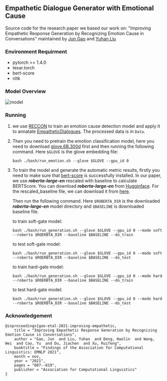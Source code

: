 ## Empathetic Dialogue Generator with Emotional Cause
Source code for the research paper we based our work on: "Improving Empathetic Response Generation by Recognizing Emotion Cause in Conversations" maintained by [Jun Gao](https://github.com/gaojun4ever/) and [Yuhan Liu](https://github.com/A-Rain) 

### Environment Requirment
- pytorch >= 1.4.0
- texar.torch
- bert-score
- nltk

### Model Overview
![model](./img/model_1.jpg)

### Running
1. we use [RECCON](https://github.com/declare-lab/RECCON) to train an emotion cause detection model and apply it to annatate [EmpatheticDialogues](https://github.com/facebookresearch/EmpatheticDialogues). The processed data is in `Data`.

2. Then you need to pretrain the emotion classification model, here you need to download [glove.6B.300d](https://nlp.stanford.edu/projects/glove/) first and then running the following command. Here `$GLOVE` is the glove embedding file:
    ```shell
    bash ./bash/run_emotion.sh --glove $GLOVE --gpu_id 0
    ```

3. To train the model and generate the automatic metric results, firstly you need to make sure that [bert-score](https://github.com/Tiiiger/bert_score) is successfully installed. In our paper, we use ***roberta-large-en*** rescaled with baseline to calculate BERTScore. You can download ***roberta-large-en*** from [Hugginface](https://github.com/huggingface/transformers). For the rescaled_baseline file, we can download it from [here](https://github.com/Tiiiger/bert_score/blob/master/bert_score/rescale_baseline/en/roberta-large.tsv). 

    Then run the following command. Here `$ROBERTA_DIR` is the downloaded ***roberta-large-en*** model directory and `$BASELINE` is downloaded baseline file.

    to train soft-gate model:
    ```shell
    bash ./bash/run_generation.sh --glove $GLOVE --gpu_id 0 --mode soft --roberta $ROERBTA_DIR --baseline $BASELINE --do_train
    ``` 

    to test soft-gate model:
    ```shell
    bash ./bash/run_generation.sh --glove $GLOVE --gpu_id 0 --mode soft --roberta $ROERBTA_DIR --baseline $BASELINE --do_test
    ``` 

    to train hard-gate model:
    ```shell
    bash ./bash/run_generation.sh --glove $GLOVE --gpu_id 0 --mode hard --roberta $ROERBTA_DIR --baseline $BASELINE --do_train
    ``` 

    to test hard-gate model:
    ```shell
    bash ./bash/run_generation.sh --glove $GLOVE --gpu_id 0 --mode hard --roberta $ROERBTA_DIR --baseline $BASELINE --do_test
    ``` 

    <!-- for example:
    ```shell
    bash bash/run_generation.sh --glove /home/liuyuhan/datasets/glove/glove.6B.300d.txt --gpu_id 2 --mode soft --roberta /home/liuyuhan/datasets/roberta-large-en/ --baseline /home/liuyuhan/datasets/roberta-large-en/roberta-large.tsv
    ``` -->

### Acknowledgement
```
@inproceedings{gao-etal-2021-improving-empathetic,
    title = "Improving Empathetic Response Generation by Recognizing Emotion Cause in Conversations",
    author = "Gao, Jun  and Liu, Yuhan  and Deng, Haolin  and Wang, Wei  and Cao, Yu  and Du, Jiachen  and Xu, Ruifeng",
    booktitle = "Findings of the Association for Computational Linguistics: EMNLP 2021",
    month = nov,
    year = "2021",
    pages = "807--819",
    publisher = "Association for Computational Linguistics"
}
```
